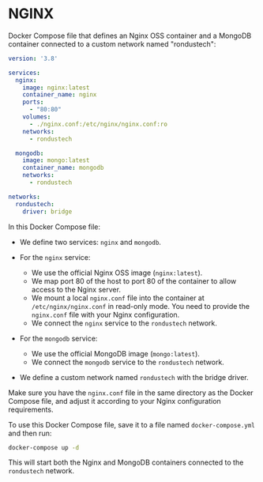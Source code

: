 # NGINX
Docker Compose file that defines an Nginx OSS container and a MongoDB container connected to a custom network named "rondustech":

```yaml
version: '3.8'

services:
  nginx:
    image: nginx:latest
    container_name: nginx
    ports:
      - "80:80"
    volumes:
      - ./nginx.conf:/etc/nginx/nginx.conf:ro
    networks:
      - rondustech

  mongodb:
    image: mongo:latest
    container_name: mongodb
    networks:
      - rondustech

networks:
  rondustech:
    driver: bridge
```

In this Docker Compose file:

- We define two services: `nginx` and `mongodb`.
- For the `nginx` service:
  - We use the official Nginx OSS image (`nginx:latest`).
  - We map port 80 of the host to port 80 of the container to allow access to the Nginx server.
  - We mount a local `nginx.conf` file into the container at `/etc/nginx/nginx.conf` in read-only mode. You need to provide the `nginx.conf` file with your Nginx configuration.
  - We connect the `nginx` service to the `rondustech` network.

- For the `mongodb` service:
  - We use the official MongoDB image (`mongo:latest`).
  - We connect the `mongodb` service to the `rondustech` network.

- We define a custom network named `rondustech` with the bridge driver.

Make sure you have the `nginx.conf` file in the same directory as the Docker Compose file, and adjust it according to your Nginx configuration requirements.

To use this Docker Compose file, save it to a file named `docker-compose.yml` and then run:

```bash
docker-compose up -d
```

This will start both the Nginx and MongoDB containers connected to the `rondustech` network.
